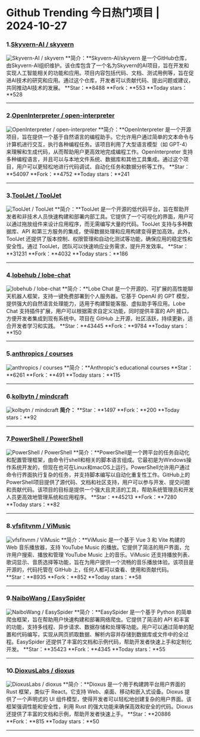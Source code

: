 # Github Trending 今日热门项目 | 2024-10-27
### 1.[Skyvern-AI / skyvern](https://github.com/Skyvern-AI/skyvern)

![Skyvern-AI / skyvern](https://opengraph.githubassets.com/3310b0ca006a4f890acf0f97ea5be9205ae8743c5cadcde95ace7b6fda548363/Skyvern-AI/skyvern)
**简介：**Skyvern-AI/skyvern 是一个GitHub仓库，由Skyvern-AI组织维护。该仓库包含了一个名为Skyvern的AI项目，旨在开发和实现人工智能相关的功能和应用。项目内容包括代码、文档、测试用例等，旨在促进AI技术的研究和应用。通过这个仓库，开发者可以贡献代码、提出问题或建议，共同推动AI技术的发展。
**Star：**8488
**Fork：**553
**Today stars：**528

---

### 2.[OpenInterpreter / open-interpreter](https://github.com/OpenInterpreter/open-interpreter)

![OpenInterpreter / open-interpreter](https://repository-images.githubusercontent.com/666299222/98b1ffca-dc7e-414d-af89-1963d072fe09)
**简介：**OpenInterpreter 是一个开源项目，旨在提供一个基于自然语言的编程助手。它允许用户通过简单的文本命令与计算机进行交互，执行各种编程任务。该项目利用了大型语言模型（如 GPT-4）来理解和生成代码，从而帮助用户更高效地完成编程工作。OpenInterpreter 支持多种编程语言，并且可以与本地文件系统、数据库和其他工具集成。通过这个项目，用户可以更轻松地进行代码调试、自动化任务和数据分析等工作。
**Star：**54097
**Fork：**4752
**Today stars：**241

---

### 3.[ToolJet / ToolJet](https://github.com/ToolJet/ToolJet)

![ToolJet / ToolJet](https://repository-images.githubusercontent.com/352933140/b0aee723-9d1d-475b-b24e-1f8dba23d052)
**简介：**ToolJet 是一个开源的低代码平台，旨在帮助开发者和非技术人员快速构建和部署内部工具。它提供了一个可视化的界面，用户可以通过拖放组件来设计应用程序，而无需编写大量的代码。ToolJet 支持与多种数据库、API 和第三方服务的集成，使得数据处理和应用构建变得更加高效。此外，ToolJet 还提供了版本控制、权限管理和自动化测试等功能，确保应用的稳定性和安全性。通过 ToolJet，团队可以快速响应业务需求，提升开发效率。
**Star：**31231
**Fork：**4032
**Today stars：**186

---

### 4.[lobehub / lobe-chat](https://github.com/lobehub/lobe-chat)

![lobehub / lobe-chat](https://repository-images.githubusercontent.com/643445235/0c78d33a-5855-4941-ab49-5798aa384a61)
**简介：**Lobe Chat 是一个开源的、可扩展的高性能聊天机器人框架，支持一键免费部署到个人服务器。它基于 OpenAI 的 GPT 模型，提供强大的自然语言处理能力，适用于构建智能客服、虚拟助手等应用。Lobe Chat 支持插件扩展，用户可以根据需求自定义功能，同时提供丰富的 API 接口，方便开发者集成到现有系统中。项目在 GitHub 上开源，社区活跃，持续更新，适合开发者学习和实践。
**Star：**43445
**Fork：**9784
**Today stars：**150

---

### 5.[anthropics / courses](https://github.com/anthropics/courses)

![anthropics / courses](https://opengraph.githubassets.com/a16f1e45dd2040a7ce28218a0b99a78950d0e3c724163e06d6c62f8c851242bf/anthropics/courses)
**简介：**Anthropic's educational courses
**Star：**6261
**Fork：**491
**Today stars：**115

---

### 6.[kolbytn / mindcraft](https://github.com/kolbytn/mindcraft)

![kolbytn / mindcraft](https://opengraph.githubassets.com/9924a0af7507562e5e95540aa11d5a12305d0f6013ffbc554324ebd2e3e2e29c/kolbytn/mindcraft)
**简介：**
**Star：**1497
**Fork：**200
**Today stars：**92

---

### 7.[PowerShell / PowerShell](https://github.com/PowerShell/PowerShell)

![PowerShell / PowerShell](https://repository-images.githubusercontent.com/49609581/aad0ad80-cdec-11ea-8248-a37bc0571bfd)
**简介：**PowerShell是一个跨平台的任务自动化和配置管理框架，由命令行shell和相关的脚本语言组成。它最初是为Windows操作系统开发的，但现在也可在Linux和macOS上运行。PowerShell允许用户通过命令行界面执行复杂的任务，并支持脚本编写以自动化重复性工作。GitHub上的PowerShell项目提供了源代码、文档和社区支持，用户可以参与开发、提交问题和贡献代码。该项目的目标是提供一个强大且灵活的工具，帮助系统管理员和开发人员更高效地管理系统和应用程序。
**Star：**45213
**Fork：**7280
**Today stars：**82

---

### 8.[vfsfitvnm / ViMusic](https://github.com/vfsfitvnm/ViMusic)

![vfsfitvnm / ViMusic](https://repository-images.githubusercontent.com/499220578/2c1b9291-d9a2-4852-a36b-de1b23481e84)
**简介：**ViMusic 是一个基于 Vue 3 和 Vite 构建的 Web 音乐播放器，支持 YouTube Music 的播放。它提供了简洁的用户界面，允许用户搜索、播放和管理 YouTube Music 上的音乐。ViMusic 还支持播放列表、歌词显示、音质选择等功能，旨在为用户提供一个流畅的音乐播放体验。该项目是开源的，代码托管在 GitHub 上，任何人都可以查看、使用和贡献代码。
**Star：**8935
**Fork：**852
**Today stars：**58

---

### 9.[NaiboWang / EasySpider](https://github.com/NaiboWang/EasySpider)

![NaiboWang / EasySpider](https://opengraph.githubassets.com/4430ac5ee144a32abfaad7e1f6bb68609edc8b4306d9a8d63e8da1249df66bf2/NaiboWang/EasySpider)
**简介：**EasySpider 是一个基于 Python 的简单爬虫框架，旨在帮助用户快速构建和部署网络爬虫。它提供了简洁的 API 和丰富的功能，支持多线程、异步请求、数据存储和处理等功能。用户可以通过简单的配置和代码编写，实现从网页抓取数据、解析内容并存储到数据库或文件中的全过程。EasySpider 还提供了丰富的文档和示例代码，帮助开发者快速上手和定制化开发。
**Star：**35423
**Fork：**4345
**Today stars：**55

---

### 10.[DioxusLabs / dioxus](https://github.com/DioxusLabs/dioxus)

![DioxusLabs / dioxus](https://opengraph.githubassets.com/26366a83439384db994c6d52b4ed63bb3fdc16a0a6ea77de7cbebc67cebf3843/DioxusLabs/dioxus)
**简介：**Dioxus 是一个用于构建跨平台用户界面的 Rust 框架，类似于 React。它支持 Web、桌面、移动和嵌入式设备。Dioxus 提供了一个声明式的 UI 组件模型，使得开发者可以轻松地创建复杂的用户界面。该框架强调性能和安全性，利用 Rust 的强大功能来确保高效和安全的代码。Dioxus 还提供了丰富的文档和示例，帮助开发者快速上手。
**Star：**20886
**Fork：**815
**Today stars：**50

---

